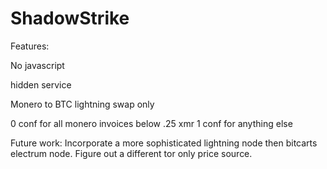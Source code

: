 # ShadowStrike
Features:

No javascript

hidden service

Monero to BTC lightning swap only

0 conf for all monero invoices below .25 xmr 1 conf for anything else

Future work:
Incorporate a more sophisticated lightning node then bitcarts electrum node.
Figure out a different tor only price source.
